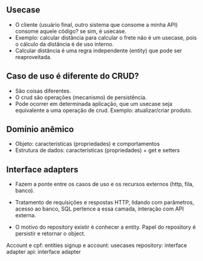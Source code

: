 ## Usecase

- O cliente (usuário final, outro sistema que consome a minha API) consome aquele código? se sim, é usecase. 
- Exemplo: calcular distância para calcular o frete não é um usecase, pois o cálculo da distância é de uso interno.
- Calcular distância é uma regra independente (entity) que pode ser reaproveitada.


## Caso de uso é diferente do CRUD? 

- São coisas diferentes.
- O crud são operações (mecanismo) de persistência. 
- Pode ocorrer em determinada aplicação, que um usecase seja equivalente a uma operação de crud. Exemplo: atualizar/criar produto.

## Domínio anêmico

- Objeto: características (propriedades) e comportamentos
- Estrutura de dados: características (propriedades) + get e setters

## Interface adapters

- Fazem a ponte entre os casos de uso e os recursos externos (http, fila, banco).
- Tratamento de requisições e respostas HTTP, lidando com parâmetros, acesso ao banco, SQL pertence a essa camada, interação com API externa.

- O motivo do repository existir é conhecer a entity. Papel do repository é persistir e retornar o object.

Account e cpf: entities
signup e account: usecases
repository: interface adapter
api: interface adapter


